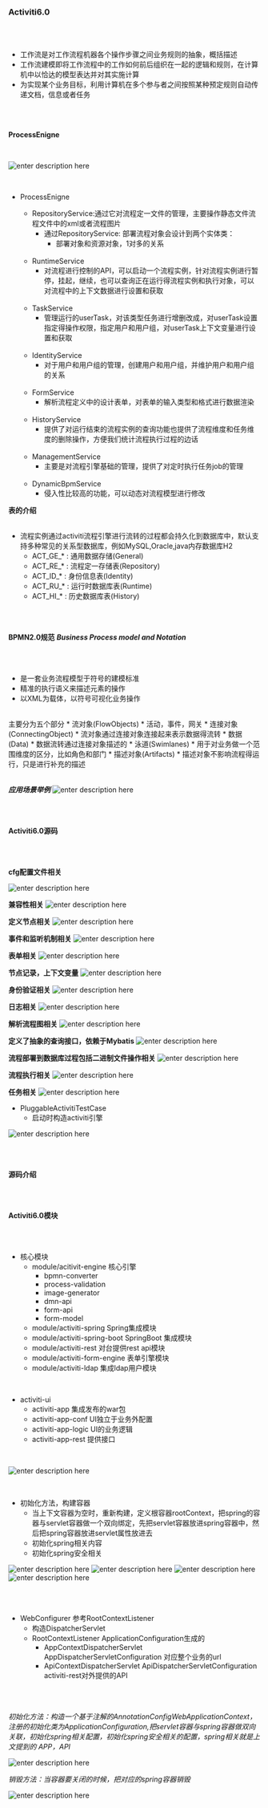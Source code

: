 ### Activiti6.0

<br>
<br>

* 工作流是对工作流程机器各个操作步骤之间业务规则的抽象，概括描述
* 工作流建模即将工作流程中的工作如何前后组织在一起的逻辑和规则，在计算机中以恰达的模型表达并对其实施计算
* 为实现某个业务目标，利用计算机在多个参与者之间按照某种预定规则自动传递文档，信息或者任务

<br>
<br>

**ProcessEnigne**

<br>

![enter description here](https://www.github.com/xufeifan1992/note/raw/master/images/2019424/1556077585442.png)

<br>

* ProcessEnigne
	* RepositoryService:通过它对流程定一文件的管理，主要操作静态文件流程文件中的xml或者流程图片
		* 通过RepositoryService: 部署流程对象会设计到两个实体类：
			* 部署对象和资源对象，1对多的关系
			
	<br>
	
	* RuntimeService
		* 对流程进行控制的API，可以启动一个流程实例，针对流程实例进行暂停，挂起，继续，也可以查询正在运行得流程实例和执行对象，可以对流程中的上下文数据进行设置和获取
		
	 <br>
	 
	* TaskService
		* 管理运行的userTask，对该类型任务进行增删改成，对userTask设置指定得操作权限，指定用户和用户组，对userTask上下文变量进行设置和获取
	
	<br>
	
	* IdentityService
		* 对于用户和用户组的管理，创建用户和用户组，并维护用户和用户组的关系
	
	<br>
	
	* FormService
		* 解析流程定义中的设计表单，对表单的输入类型和格式进行数据渲染
	
	<br>
	
	* HistoryService
		* 提供了对运行结束的流程实例的查询功能也提供了流程维度和任务维度的删除操作，方便我们统计流程执行过程的边话
	
	<br>
	
	* ManagementService
		* 主要是对流程引擎基础的管理，提供了对定时执行任务job的管理
	
	<br>
	
	* DynamicBpmService
		* 侵入性比较高的功能，可以动态对流程模型进行修改
		
**表的介绍**
<br>
<br>

* 流程实例通过activiti流程引擎进行流转的过程都会持久化到数据库中，默认支持多种常见的关系型数据库，例如MySQL,Oracle,java内存数据库H2
	* ACT_GE_* : 通用数据存储(General)
	* ACT_RE_* : 流程定一存储表(Repository)
	* ACT_ID_* : 身份信息表(Identity)
	* ACT_RU_* : 运行时数据库表(Runtime)
	* ACT_HI_* : 历史数据库表(History)

<br>
<br>

**BPMN2.0规范**
***Business Process model and Notation***

<br>
<br>

* 是一套业务流程模型于符号的建模标准
* 精准的执行语义来描述元素的操作
* 以XML为载体，以符号可视化业务操作


<br>
主要分为五个部分
* 流对象(FlowObjects)
	* 活动，事件，网关
* 连接对象(ConnectingObject)
	* 流对象通过连接对象连接起来表示数据得流转
* 数据(Data)
	* 数据流转通过连接对象描述的
* 泳道(Swimlanes)
	* 用于对业务做一个范围维度的区分，比如角色和部门
* 描述对象(Artifacts)
	* 描述对象不影响流程得运行，只是进行补充的描述
 
<br>
<br>

***应用场景举例***
![enter description here](https://www.github.com/xufeifan1992/note/raw/master/images/2019423/1556028121273.png)

<br>
<br>

**Activiti6.0源码**

<br>
<br>

**cfg配置文件相关**

![enter description here](https://www.github.com/xufeifan1992/note/raw/master/images/2019424/1556098280469.png)

**兼容性相关**
![enter description here](https://www.github.com/xufeifan1992/note/raw/master/images/2019424/1556098345296.png)

**定义节点相关**
![enter description here](https://www.github.com/xufeifan1992/note/raw/master/images/2019424/1556099172941.png)

**事件和监听机制相关**
![enter description here](https://www.github.com/xufeifan1992/note/raw/master/images/2019424/1556099341770.png)

**表单相关**
![enter description here](https://www.github.com/xufeifan1992/note/raw/master/images/2019424/1556099409755.png)

**节点记录，上下文变量**
![enter description here](https://www.github.com/xufeifan1992/note/raw/master/images/2019424/1556099440648.png)

**身份验证相关**
![enter description here](https://www.github.com/xufeifan1992/note/raw/master/images/2019424/1556099461863.png)

**日志相关**
![enter description here](https://www.github.com/xufeifan1992/note/raw/master/images/2019424/1556099654735.png)

**解析流程图相关**
![enter description here](https://www.github.com/xufeifan1992/note/raw/master/images/2019424/1556099738378.png)

**定义了抽象的查询接口，依赖于Mybatis**
![enter description here](https://www.github.com/xufeifan1992/note/raw/master/images/2019424/1556099818943.png)

**流程部署到数据库过程包括二进制文件操作相关**
![enter description here](https://www.github.com/xufeifan1992/note/raw/master/images/2019424/1556100498971.png)

**流程执行相关**
![enter description here](https://www.github.com/xufeifan1992/note/raw/master/images/2019424/1556100527251.png)

**任务相关**
![enter description here](https://www.github.com/xufeifan1992/note/raw/master/images/2019424/1556100542808.png)

* PluggableActivitiTestCase
	* 启动时构造activiti引擎

![enter description here](https://www.github.com/xufeifan1992/note/raw/master/images/2019424/1556101775300.png)

<br>
<br>

 **源码介绍**
 
 <br>
 <br>
 
 **Activiti6.0模块**
 
 <br>
 <br>
 
 * 核心模块
	 * module/acitivit-engine  核心引擎
		 * bpmn-converter
		 * process-validation
		 * image-generator
		 * dmn-api
		 * form-api
		 * form-model
	 * module/activiti-spring Spring集成模块
	 * module/activiti-spring-boot SpringBoot 集成模块
	 * module/activiti-rest 对台提供rest api模块
	 * module/activiti-form-engine 表单引擎模块
	 * module/activiti-ldap 集成ldap用户模块

<br>

* activiti-ui
	* activiti-app 集成发布的war包
	* activiti-app-conf UI独立于业务外配置
	* activiti-app-logic UI的业务逻辑
	* activiti-app-rest 提供接口

<br>

![enter description here](https://www.github.com/xufeifan1992/note/raw/master/images/2019424/1556113942190.png)

<br>

* 初始化方法，构建容器
	* 当上下文容器为空时，重新构建，定义根容器rootContext，把spring的容器与servlet容器做一个双向绑定，先把servlet容器放进spring容器中，然后把spring容器放进servlet属性放进去
	* 初始化spring相关内容
	* 初始化spring安全相关

![enter description here](https://www.github.com/xufeifan1992/note/raw/master/images/2019424/1556115266758.png)
![enter description here](https://www.github.com/xufeifan1992/note/raw/master/images/2019424/1556115525347.png)
![enter description here](https://www.github.com/xufeifan1992/note/raw/master/images/2019424/1556115687824.png)
![enter description here](https://www.github.com/xufeifan1992/note/raw/master/images/2019424/1556115864221.png)
	 
<br>
<br>

* WebConfigurer 参考RootContextListener
	* 构造DispatcherServlet
	* RootContextListener   ApplicationConfiguration生成的
		* AppContextDispatcherServlet    AppDispatcherServletConfiguration    对应整个业务的url
		* ApiContextDispatcherServlet     ApiDispatcherServletConfiguration     activiti-rest对外提供的API

<br>
<br>

*初始化方法：构造一个基于注解的AnnotationConfigWebApplicationContext，注册的初始化类为ApplicationConfiguration,把servlet容器与spring容器做双向关联，初始化spring相关配置，初始化spring安全相关的配置，spring相关就是上文提到的 APP，API*

![enter description here](https://www.github.com/xufeifan1992/note/raw/master/images/2019425/1556182933909.png)

*销毁方法：当容器要关闭的时候，把对应的spring容器销毁*

![enter description here](https://www.github.com/xufeifan1992/note/raw/master/images/2019425/1556183225123.png)